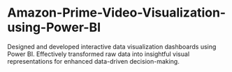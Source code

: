 # Amazon-Prime-Video-Visualization-using-Power-BI
Designed and developed interactive data visualization dashboards using Power BI. Effectively transformed raw data into insightful visual representations for enhanced data-driven decision-making.

